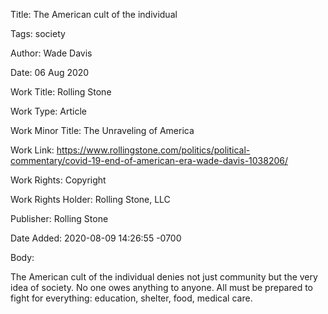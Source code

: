 Title:  The American cult of the individual

Tags:   society

Author: Wade Davis

Date:   06 Aug 2020

Work Title: Rolling Stone

Work Type: Article

Work Minor Title: The Unraveling of America

Work Link: https://www.rollingstone.com/politics/political-commentary/covid-19-end-of-american-era-wade-davis-1038206/

Work Rights: Copyright

Work Rights Holder: Rolling Stone, LLC

Publisher: Rolling Stone

Date Added: 2020-08-09 14:26:55 -0700

Body: 

The American cult of the individual denies not just community but the very idea of society. No one owes anything to anyone. All must be prepared to fight for everything: education, shelter, food, medical care. 

